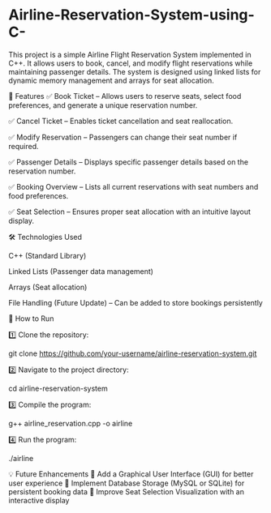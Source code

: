 # Airline-Reservation-System-using-C-
This project is a simple Airline Flight Reservation System implemented in C++. It allows users to book, cancel, and modify flight reservations while maintaining passenger details. The system is designed using linked lists for dynamic memory management and arrays for seat allocation.


🚀 Features
✅ Book Ticket – Allows users to reserve seats, select food preferences, and generate a unique reservation number.

✅ Cancel Ticket – Enables ticket cancellation and seat reallocation.

✅ Modify Reservation – Passengers can change their seat number if required.

✅ Passenger Details – Displays specific passenger details based on the reservation number.

✅ Booking Overview – Lists all current reservations with seat numbers and food preferences.

✅ Seat Selection – Ensures proper seat allocation with an intuitive layout display.

🛠️ Technologies Used

C++ (Standard Library)

Linked Lists (Passenger data management)

Arrays (Seat allocation)

File Handling (Future Update) – Can be added to store bookings persistently

📌 How to Run

1️⃣ Clone the repository:

git clone https://github.com/your-username/airline-reservation-system.git


2️⃣ Navigate to the project directory:

cd airline-reservation-system

3️⃣ Compile the program:

g++ airline_reservation.cpp -o airline

4️⃣ Run the program:

./airline


💡 Future Enhancements
🔹 Add a Graphical User Interface (GUI) for better user experience
🔹 Implement Database Storage (MySQL or SQLite) for persistent booking data
🔹 Improve Seat Selection Visualization with an interactive display


